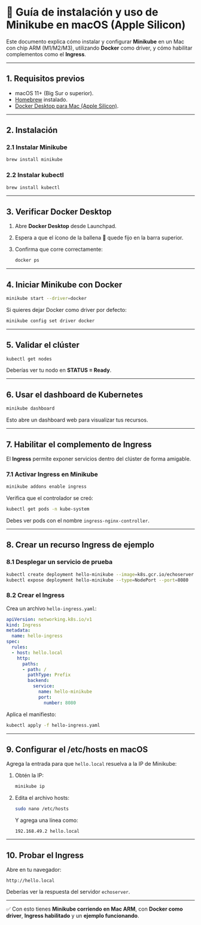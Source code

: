 # 🚀 Guía de instalación y uso de Minikube en macOS (Apple Silicon)

Este documento explica cómo instalar y configurar **Minikube** en un Mac
con chip ARM (M1/M2/M3), utilizando **Docker** como driver, y cómo
habilitar complementos como el **Ingress**.

------------------------------------------------------------------------

## 1. Requisitos previos

-   macOS 11+ (Big Sur o superior).
-   [Homebrew](https://brew.sh/) instalado.
-   [Docker Desktop para Mac (Apple
    Silicon)](https://docs.docker.com/desktop/install/mac/).

------------------------------------------------------------------------

## 2. Instalación

### 2.1 Instalar Minikube

``` bash
brew install minikube
```

### 2.2 Instalar kubectl

``` bash
brew install kubectl
```

------------------------------------------------------------------------

## 3. Verificar Docker Desktop

1.  Abre **Docker Desktop** desde Launchpad.

2.  Espera a que el ícono de la ballena 🐳 quede fijo en la barra
    superior.

3.  Confirma que corre correctamente:

    ``` bash
    docker ps
    ```

------------------------------------------------------------------------

## 4. Iniciar Minikube con Docker

``` bash
minikube start --driver=docker
```

Si quieres dejar Docker como driver por defecto:

``` bash
minikube config set driver docker
```

------------------------------------------------------------------------

## 5. Validar el clúster

``` bash
kubectl get nodes
```

Deberías ver tu nodo en **STATUS = Ready**.

------------------------------------------------------------------------

## 6. Usar el dashboard de Kubernetes

``` bash
minikube dashboard
```

Esto abre un dashboard web para visualizar tus recursos.

------------------------------------------------------------------------

## 7. Habilitar el complemento de Ingress

El **Ingress** permite exponer servicios dentro del clúster de forma
amigable.

### 7.1 Activar Ingress en Minikube

``` bash
minikube addons enable ingress
```

Verifica que el controlador se creó:

``` bash
kubectl get pods -n kube-system
```

Debes ver pods con el nombre `ingress-nginx-controller`.

------------------------------------------------------------------------

## 8. Crear un recurso Ingress de ejemplo

### 8.1 Desplegar un servicio de prueba

``` bash
kubectl create deployment hello-minikube --image=k8s.gcr.io/echoserver:1.4
kubectl expose deployment hello-minikube --type=NodePort --port=8080
```

### 8.2 Crear el Ingress

Crea un archivo `hello-ingress.yaml`:

``` yaml
apiVersion: networking.k8s.io/v1
kind: Ingress
metadata:
  name: hello-ingress
spec:
  rules:
  - host: hello.local
    http:
      paths:
      - path: /
        pathType: Prefix
        backend:
          service:
            name: hello-minikube
            port:
              number: 8080
```

Aplica el manifiesto:

``` bash
kubectl apply -f hello-ingress.yaml
```

------------------------------------------------------------------------

## 9. Configurar el /etc/hosts en macOS

Agrega la entrada para que `hello.local` resuelva a la IP de Minikube:

1.  Obtén la IP:

    ``` bash
    minikube ip
    ```

2.  Edita el archivo hosts:

    ``` bash
    sudo nano /etc/hosts
    ```

    Y agrega una línea como:

        192.168.49.2 hello.local

------------------------------------------------------------------------

## 10. Probar el Ingress

Abre en tu navegador:

    http://hello.local

Deberías ver la respuesta del servidor `echoserver`.

------------------------------------------------------------------------

✅ Con esto tienes **Minikube corriendo en Mac ARM**, con **Docker como
driver**, **Ingress habilitado** y un **ejemplo funcionando**.
